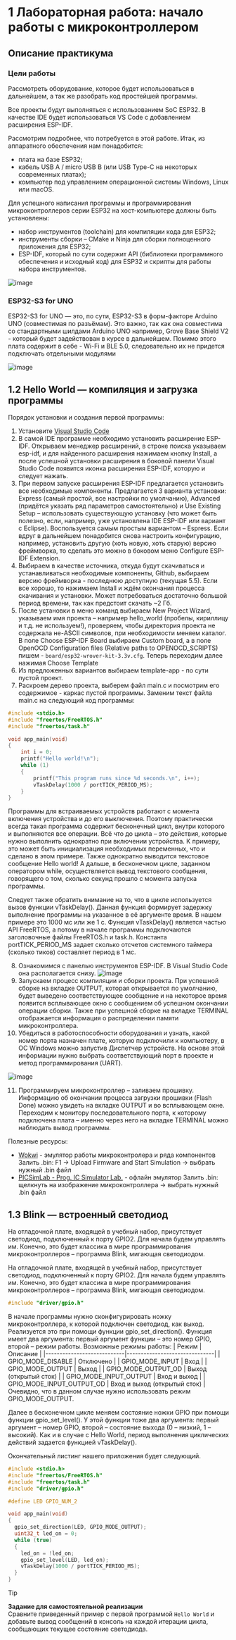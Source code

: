 # 1 Лабораторная работа: начало работы с микроконтроллером
## Описание практикума
### Цели работы
Рассмотреть оборудование, которое будет использоваться в дальнейшем, а так же разобрать код простейшей программы.

Все проекты будут выполняться с использованием SoC ESP32.
В качестве IDE будет использоваться VS Code с добавлением расширения ESP-IDF.

Рассмотрим подробнее, что потребуется в этой работе.
Итак, из аппаратного обеспечения нам понадобится:

* плата на базе ESP32;
* кабель USB A / micro USB B (или USB Type-C на некоторых современных платах);
* компьютер под управлением операционной системы Windows, Linux или macOS.

Для успешного написания программы и программирования микроконтроллеров серии ESP32 на хост-компьютере должны быть установлены:

* набор инструментов (toolchain) для компиляции кода для ESP32;
* инструменты сборки – CMake и Ninja для сборки полноценного приложения для ESP32;
* ESP-IDF, который по сути содержит API (библиотеки программного обеспечения и исходный код) для ESP32 и скрипты для работы набора инструментов.
  
![image](img/ide.png)

### ESP32-S3 for UNO

ESP32-S3 for UNO — это, по сути, ESP32-S3 в форм-факторе Arduino UNO (совместимая по разъёмам). Это важно, так как она совместима со стандартными шилдами Arduino UNO например, Grove Base Shield V2 - который будет задействован в курсе в дальнейшем. Помимо этого плата содержит в себе - Wi-Fi и BLE 5.0, следовательно их не придется подключать отдельными модулями

![image](img/esp32.webp)

## 1.2 Hello World — компиляция и загрузка программы

Порядок установки и создания первой программы:
1. Установите [Visual Studio Code](https://code.visualstudio.com/)
2. В самой IDE программе необходимо установить расширение ESP-IDF. Открываем менеджер расширений, в строке поиска указываем esp-idf, и для найденного расширения нажимаем кнопку Install, а после успешной установки расширения в боковой панели Visual Studio Code появится иконка расширения ESP-IDF, которую и следует нажать.
3. При первом запуске расширения ESP-IDF предлагается установить все необходимые компоненты. Предлагается 3 варианта установки: Express (самый простой, все настройки по умолчанию), Advanced (придётся указать ряд параметров самостоятельно) и Use Existing Setup – использовать существующую установку (что может быть полезно, если, например, уже установлена IDE ESP-IDF или вариант с Eclipse). Воспользуется самым простым вариантом – Espress. Если вдруг в дальнейшем понадобится снова настроить конфигурацию, например, установить другую (хоть новую, хоть старую) версию фреймворка, то сделать это можно в боковом меню Configure ESP-IDF Extension.
4. Выбираем в качестве источника, откуда будут скачиваться и устанавливаться необходимые компоненты, Github, выбираем версию фреймворка - последнюю доступную (текущая 5.5). Если все хорошо, то нажимаем Install и ждём окончания процесса скачивания и установки. Может потребоваться достаточно большой период времени, так как предстоит скачать ~2 Гб.
5. После установки в меню команд выбираем New Project Wizard, указываем имя проекта – например hello_world (пробелы, кириллицу и т.д. не используем!), проверяем, чтобы директория проекта не содержала не-ASCII символов, при необходимости меняем каталог. В поле Choose ESP-IDF Board выбираем Custom board, а в поле OpenOCD Configuration files (Relative paths to OPENOCD_SCRIPTS) пишем - `board/esp32-wrover-kit-3.3v.cfg`. Теперь переходим далее нажимая Choose Template
6. Из предложенных вариантов выбираем template-app - по сути пустой проект.
7. Раскроем дерево проекта, выберем файл main.c и посмотрим его содержимое - каркас пустой программы. Заменим текст файла main.c на следующий код программы:
```c
#include <stdio.h>
#include "freertos/FreeRTOS.h"
#include "freertos/task.h"

void app_main(void)
{
    int i = 0;
    printf("Hello world!\n");
    while (1)
    {
        printf("This program runs since %d seconds.\n", i++); 
        vTaskDelay(1000 / portTICK_PERIOD_MS);
    }
}
```
Программы для встраиваемых устройств работают с момента включения устройства и до его выключения. Поэтому практически всегда такая программа содержит бесконечный цикл, внутри которого и выполняются все операции. Всё что до цикла – это действия, которые нужно выполнить однократно при включении устройства. К примеру, это может быть инициализация необходимых переменных, что и сделано в этом примере. Также однократно выводится текстовое сообщение Hello world! А дальше, в бесконечном цикле, заданном оператором while, осуществляется вывод текстового сообщения, говорящего о том, сколько секунд прошло с момента запуска программы.

Следует также обратить внимание на то, что в цикле используется вызов функции vTaskDelay(). Данная функция формирует задержку выполнение программы на указанное в её аргументе время. В нашем примере это 1000 мс или же 1 с. Функция vTaskDelay() является частью API FreeRTOS, а потому в начале программы подключаются заголовочные файлы FreeRTOS.h и task.h. Константа portTICK_PERIOD_MS задает сколько отсчетов системного таймера (сколько тиков) составляет период в 1 мс.

8. Ознакомимся с панелью инструментов ESP-IDF. В Visual Studio Code она располагается снизу.
![image](img/panel.png)
9. Запускаем процесс компиляции и сборки проекта. При успешной сборке на вкладке OUTPUT, которая открывается по умолчанию, будет выведено соответствующее сообщение и на некоторое время появится всплывающее окно с сообщением об успешном окончании операции сборки. Также при успешной сборке на вкладке TERMINAL отображается информация о распределении памяти микроконтроллера.
10. Убедиться в работоспособности оборудования и узнать, какой номер порта назначен плате, которую подключили к компьютеру, в ОС Windows можно запустив Диспетчер устройств. На основе этой информации нужно выбрать соответствующий порт в проекте и метод программирования (UART).

![image](img/win_dev_manager.png)

11. Программируем микроконтроллер – заливаем прошивку. Информацию об окончании процесса загрузки прошивки (Flash Done) можно увидеть на вкладке OUTPUT и во всплывающем окне. Переходим к монитору последовательного порта, к которому подключена плата – именно через него на вкладке TERMINAL можно наблюдать вывод программы.

Полезные ресурсы:
- [Wokwi](https://wokwi.com/projects/new/esp-idf-esp32) - эмулятор работы микроконтролера и ряда компонентов
  Залить .bin: F1 -> Upload Firmware and Start Simulation -> выбрать нужный .bin файл 
- [PICSimLab - Prog. IC Simulator Lab.](https://sourceforge.net/projects/picsim/) - офлайн эмулятор
  Залить .bin: щелкнуть на изображение микроконтроллера -> выбрать нужный .bin файл 

## 1.3 Blink — встроенный светодиод
На отладочной плате, входящей в учебный набор, присутствует светодиод, подключенный к порту GPIO2. Для начала будем управлять им. Конечно, это будет классика в мире программирования микроконтроллеров – программа Blink, мигающая светодиодом.

На отладочной плате, входящей в учебный набор, присутствует светодиод, подключенный к порту GPIO2. Для начала будем управлять им. Конечно, это будет классика в мире программирования микроконтроллеров – программа Blink, мигающая светодиодом.
```c
#include "driver/gpio.h"
```
В начале программы нужно сконфигурировать ножку микроконтроллера, к которой подключен светодиод, как выход. Реализуется это при помощи функции gpio_set_direction(). Функция имеет два аргумента: первый аргумент функции – это номер GPIO, второй – режим работы. Возможные режимы работы:
| Режим                     | Описание                      |
|----------------------------|-------------------------------|
| GPIO_MODE_DISABLE          | Отключено                     |
| GPIO_MODE_INPUT            | Вход                          |
| GPIO_MODE_OUTPUT           | Выход                         |
| GPIO_MODE_OUTPUT_OD        | Выход (открытый сток)         |
| GPIO_MODE_INPUT_OUTPUT     | Вход и выход                  |
| GPIO_MODE_INPUT_OUTPUT_OD  | Вход и выход (открытый сток)  |
Очевидно, что в данном случае нужно использовать режим GPIO_MODE_OUTPUT.

Далее в бесконечном цикле меняем состояние ножки GPIO при помощи функции gpio_set_level(). У этой функции тоже два аргумента: первый аргумент – номер GPIO, второй – состояние выхода (0 – низкий, 1 – высокий). Как и в случае с Hello World, период выполнения циклических действий задается функцией vTaskDelay().

Окончательный листинг нашего приложения будет следующий.
```c
#include <stdio.h>
#include "freertos/FreeRTOS.h"
#include "freertos/task.h"
#include "driver/gpio.h"

#define LED GPIO_NUM_2

void app_main(void)
{
  gpio_set_direction(LED, GPIO_MODE_OUTPUT);
  uint32_t led_on = 0;
  while (true)
  {
    led_on = !led_on;
    gpio_set_level(LED, led_on);
    vTaskDelay(1000 / portTICK_PERIOD_MS);
  }
}
```

> [!TIP]
> **Задание для самостоятельной реализации**  
> Сравните приведенный пример с первой программой `Hello World` и добавьте вывод сообщений в консоль на каждой итерации цикла, сообщающих текущее состояние светодиода.
